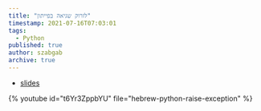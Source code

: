 ```yaml
---
title: "לזרוק שגיאה בפייתון"
timestamp: 2021-07-16T07:03:01
tags:
  - Python
published: true
author: szabgab
archive: true
---
```



* [slides](https://code-maven.com/slides/python-programming/raise-an-exception)

{% youtube id="t6Yr3ZppbYU" file="hebrew-python-raise-exception" %}

